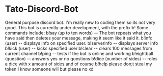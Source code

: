 # Tato-Discord-Bot
General purpose discord bot. I'm really new to coding them so its not very good.
This bot is currently under development, with the prefix b!
Some commands include:
b!say (up to ten words) -- The bot repeats what you have said then deletes your message, making it seem like it said it.
b!info (user) -- displays info on specified user.
b!serverinfo -- displays server info
b!kick (user) -- kicks specified user
b!clear -- clears 100 messages from current channel
b!ping -- tests if the bot is online and working
b!eightball (question) -- answers yes or no questions
b!dice (number of sides) -- roles a dice with x amount of sides
and of course b!help
please don;t steal my token I know someone will but please no xd
